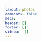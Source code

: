 ```yaml
---
layout: photos
comments: false
meta:
header: []
footer: []
sidebar: []
---
```

<div class="ImageGrid"></div>